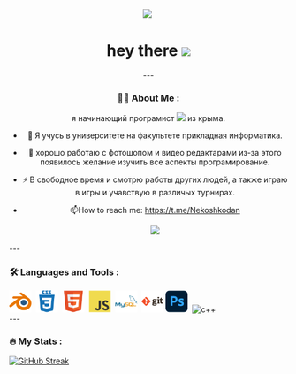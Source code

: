 <div id="header" align="center">
  <img src=https://i.pinimg.com/originals/54/b5/b5/54b5b572a814ce721e1b01adabed5c84.gif
</div>
<img src="https://komarev.com/ghpvc/?username=your-github-username&style=flat-square&color=blue" alt=""/>
<h1>
  hey there
  <img src="https://media.giphy.com/media/hvRJCLFzcasrR4ia7z/giphy.gif" width="30px"/>
</h1>
---

### :woman_technologist: About Me :
я начинающий програмист <img src="https://media.giphy.com/media/WUlplcMpOCEmTGBtBW/giphy.gif" width="30"> из крыма.
- :telescope: Я учусь в университете на факультете прикладная информатика.

- :seedling: хорошо работаю с фотошопом и видео редактарами из-за этого появилось желание изучить все аспекты програмирование.

- :zap: В свободное время и смотрю работы других людей, а также играю в игры и учавствую в различых турнирах.

- :mailbox:How to reach me: https://t.me/Nekoshkodan
  <div id="header" align="center">
  <img src=https://i.pinimg.com/originals/ca/d8/bc/cad8bcdcc6208deeca44737b2baad8d8.gif
</div>
  ---

### :hammer_and_wrench: Languages and Tools :

  <div>
  <img src=https://raw.githubusercontent.com/devicons/devicon/ca28c779441053191ff11710fe24a9e6c23690d6/icons/blender/blender-original.svg title="blender" alt="blender" width="40" height="40"/>&nbsp;
  <img src="https://github.com/devicons/devicon/blob/master/icons/css3/css3-plain-wordmark.svg"  title="CSS3" alt="CSS" width="40" height="40"/>&nbsp;
  <img src="https://github.com/devicons/devicon/blob/master/icons/html5/html5-original.svg" title="HTML5" alt="HTML" width="40" height="40"/>&nbsp;
  <img src="https://github.com/devicons/devicon/blob/master/icons/javascript/javascript-original.svg" title="JavaScript" alt="JavaScript" width="40" height="40"/>&nbsp;
  <img src="https://github.com/devicons/devicon/blob/master/icons/mysql/mysql-original-wordmark.svg" title="MySQL"  alt="MySQL" width="40" height="40"/>&nbsp;
  <img src="https://github.com/devicons/devicon/blob/master/icons/git/git-original-wordmark.svg" title="Git" **alt="Git" width="40" height="40"/>
  <img src= https://raw.githubusercontent.com/devicons/devicon/ca28c779441053191ff11710fe24a9e6c23690d6/icons/photoshop/photoshop-original.svg title="photoshop" alt="photoshop" width="40" height="40"/>&nbsp;
  <img src=  https://repository-images.githubusercontent.com/327470624/2d865200-6bf1-11eb-9d0e-2a488615d6ec title="c++" alt="c++" width="40" height="40"/>&nbsp;
 
</div>
---

### :fire: My Stats :
[![GitHub Streak](https://github-readme-streak-stats.herokuapp.com?user=MruzProduction&theme=dark-minimalist)](https://git.io/streak-stats)

